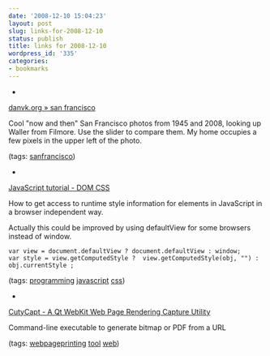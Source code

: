 ```yaml
---
date: '2008-12-10 15:04:23'
layout: post
slug: links-for-2008-12-10
status: publish
title: links for 2008-12-10
wordpress_id: '335'
categories:
- bookmarks
---
```


  *


[danvk.org » san francisco](http://www.danvk.org/wp/category/san-francisco/)


Cool "now and then" San Francisco photos from 1945 and 2008, looking up Waller from Filmore.  Use the slider to compare them.  My home occupies a few pixels in the upper left of the photo.


(tags: [sanfrancisco](http://delicious.com/eob/sanfrancisco))


  *


[JavaScript tutorial - DOM CSS](http://www.howtocreate.co.uk/tutorials/javascript/domcss)


How to get access to runtime style information for elements in JavaScript in a browser independent way.

Actually this could be improved by using defaultView for some browsers instead of window.

	var view = document.defaultView ? document.defaultView : window;
	var style = view.getComputedStyle ?  view.getComputedStyle(obj, "") : obj.currentStyle ;


(tags: [programming](http://delicious.com/eob/programming) [javascript](http://delicious.com/eob/javascript) [css](http://delicious.com/eob/css))


  *


[CutyCapt - A Qt WebKit Web Page Rendering Capture Utility](http://cutycapt.sourceforge.net/)


Command-line executable to generate bitmap or PDF from a URL


(tags: [webpageprinting](http://delicious.com/eob/webpageprinting) [tool](http://delicious.com/eob/tool) [web](http://delicious.com/eob/web))



